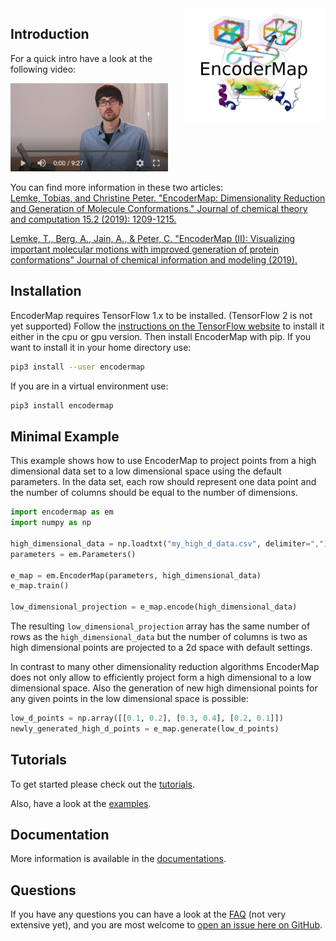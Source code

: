 <img src="pic/logo_m.png" width=45% align="right" />

## Introduction
For a quick intro have a look at the following video:

[<p align="left"> <img src="pic/thumbnail.png" width=50% /> </p>](https://youtu.be/JV59OABhNTY)

You can find more information in these two articles:  
[Lemke, Tobias, and Christine Peter. "EncoderMap: Dimensionality Reduction and Generation of Molecule Conformations." Journal of chemical theory and computation 15.2 (2019): 1209-1215.](https://pubs.acs.org/doi/abs/10.1021/acs.jctc.8b00975)

[Lemke, T., Berg, A., Jain, A., & Peter, C. "EncoderMap (II): Visualizing important molecular motions with improved generation of protein conformations" Journal of chemical information and modeling (2019).](https://doi.org/10.1021/acs.jcim.9b00675)


## Installation
EncoderMap requires TensorFlow 1.x to be installed. (TensorFlow 2 is not yet supported)
Follow the [instructions on the TensorFlow website](https://www.tensorflow.org/install/pip) to install it 
either in the cpu or gpu version.
Then install EncoderMap with pip.
If you want to install it in your home directory use:
```bash
pip3 install --user encodermap
```
If you are in a virtual environment use:
```bash
pip3 install encodermap
```

## Minimal Example
This example shows how to use EncoderMap to project points from a high dimensional data set to
a low dimensional space using the default parameters. 
In the data set, each row should represent one data point and the number of columns should be equal to the
number of dimensions. 
```python
import encodermap as em
import numpy as np

high_dimensional_data = np.loadtxt("my_high_d_data.csv", delimiter=",")
parameters = em.Parameters()

e_map = em.EncoderMap(parameters, high_dimensional_data)
e_map.train()

low_dimensional_projection = e_map.encode(high_dimensional_data)
```
The resulting `low_dimensional_projection` array has the same number of rows as the `high_dimensional_data` 
but the number of columns is two as high dimensional points are projected to a 2d space with default settings.

In contrast to many other dimensionality reduction algorithms EncoderMap does not only allow to efficiently project
form a high dimensional to a low dimensional space. Also the generation of new high dimensional points for any 
given points in the low dimensional space is possible:
```python
low_d_points = np.array([[0.1, 0.2], [0.3, 0.4], [0.2, 0.1]])
newly_generated_high_d_points = e_map.generate(low_d_points)
```
## Tutorials
To get started please check out the [tutorials](tutorials).

Also, have a look at the [examples](encodermap/examples).

## Documentation
More information is available in the [documentations](https://ag-peter.github.io/encodermap/).

## Questions
If you have any questions you can have a look at the [FAQ](questions.md) (not very extensive yet), and you are most welcome to [open an issue here on GitHub](https://github.com/AG-Peter/encodermap/issues/new).